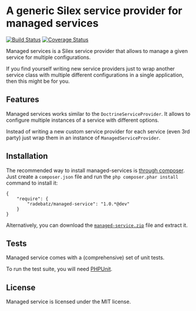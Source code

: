 A generic Silex service provider for managed services
=====================================================

[![Build Status](https://travis-ci.org/DerManoMann/managed-service.png)](https://travis-ci.org/DerManoMann/managed-service)
[![Coverage Status](https://coveralls.io/repos/DerManoMann/managed-service/badge.png)](https://coveralls.io/r/DerManoMann/managed-service)


Managed services is a Silex service provider that allows to manage a given service for
multiple configurations.

If you find yourself writing new service providers just to wrap another service class with
multiple different configurations in a single application, then this might be for you.


## Features

Managed services works similar to the `DoctrineServiceProvider`. It allows to configure
multiple instances of a service with different options.

Instead of writing a new custom service provider for each service (even 3rd party) just
wrap them in an instance of `ManagedServiceProvider`.


## Installation

The recommended way to install managed-services is [through
composer](http://getcomposer.org). Just create a `composer.json` file and
run the `php composer.phar install` command to install it:

    {
        "require": {
            "radebatz/managed-service": "1.0.*@dev"
        }
    }

Alternatively, you can download the [`managed-service.zip`][1] file and extract it.



## Tests

Managed service comes with a (comprehensive) set of unit tests.

To run the test suite, you will need [PHPUnit](http://phpunit.de/manual/current/en/).



## License

Managed service is licensed under the MIT license.



[1]: https://github.com/DerManoMann/managed-service/archive/master.zip
